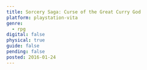 ```yaml
---
title: Sorcery Saga: Curse of the Great Curry God
platform: playstation-vita
genre:
  - rpg
digital: false
physical: true
guide: false
pending: false
posted: 2016-01-24
---
```

